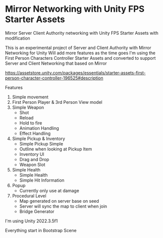 # Mirror Networking with Unity FPS Starter Assets
Mirror Server Client Authority networking with Unity FPS Starter Assets with modification

This is an experimental project of Server and Client Authority with Mirror Networking for Unity
Will add more features as the time goes
I'm using the First Person Characters Controller Starter Assets and converted to support Server and Client Networking that based on Mirror

https://assetstore.unity.com/packages/essentials/starter-assets-first-person-character-controller-196525#description

Features
1. Simple movement
2. First Person Player & 3rd Person View model
3. Simple Weapon
    - Shot
    - Reload
    - Hold to fire
    - Animation Handling
    - Effect Handling
4. Simple Pickup & Inventory
    - Simple Pickup Simple 
    - Outline when looking at Pickup Item
    - Inventory UI 
    - Drag and Drop
    - Weapon Slot
5. Simple Health
    - Simple Health
    - Simple Hit Information
6. Popup
    - Currently only use at damage
7. Procedural Level
    - Map generated on server base on seed
    - Server will sync the map to client when join
    - Bridge Generator

I'm using Unity 2022.3.5f1

Everything start in Bootstrap Scene
